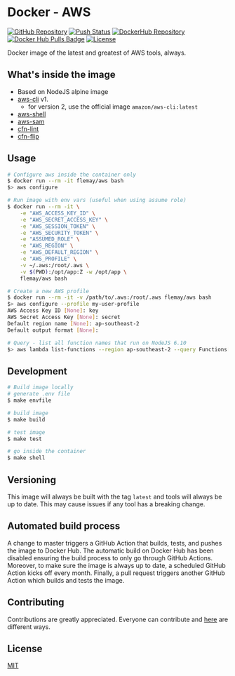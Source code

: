 # Docker - AWS

[![GitHub Repository][linkGitHubProjectRepositoryBadge]][linkGitHubProjectRepository]
[![Push Status][linkGitHubActionsProjectBadge]][linkGitHubActionsProject]
[![DockerHub Repository][linkDockerHubProjectBadge]][linkDockerHubProject]
[![Docker Hub Pulls Badge][LinkDockerHubProjectPullsBadge]][linkDockerHubProject]
[![License][linkLicenseBadge]][linkLicense]

Docker image of the latest and greatest of AWS tools, always.

## What's inside the image

- Based on NodeJS alpine image
- [aws-cli][linkAWSCLI] v1.
    - for version 2, use the official image `amazon/aws-cli:latest`
- [aws-shell][linkAWSShell]
- [aws-sam][linkAWSSAM]
- [cfn-lint][linkCloudFormationLinter]
- [cfn-flip][linkCloudFormationTemplateFlip]

## Usage

```bash
# Configure aws inside the container only
$ docker run --rm -it flemay/aws bash
$> aws configure

# Run image with env vars (useful when using assume role)
$ docker run --rm -it \
    -e "AWS_ACCESS_KEY_ID" \
    -e "AWS_SECRET_ACCESS_KEY" \
    -e "AWS_SESSION_TOKEN" \
    -e "AWS_SECURITY_TOKEN" \
    -e "ASSUMED_ROLE" \
    -e "AWS_REGION" \
    -e "AWS_DEFAULT_REGION" \
    -e "AWS_PROFILE" \
    -v ~/.aws:/root/.aws \
    -v $(PWD):/opt/app:Z -w /opt/app \
    flemay/aws bash

# Create a new AWS profile
$ docker run --rm -it -v /path/to/.aws:/root/.aws flemay/aws bash
$> aws configure --profile my-user-profile
AWS Access Key ID [None]: key
AWS Secret Access Key [None]: secret
Default region name [None]: ap-southeast-2
Default output format [None]:

# Query - list all function names that run on NodeJS 6.10
$> aws lambda list-functions --region ap-southeast-2 --query Functions[?Runtime=="'nodejs6.10'"].FunctionName | sort
```

## Development

```bash
# Build image locally
# generate .env file
$ make envfile

# build image
$ make build

# test image
$ make test

# go inside the container
$ make shell
```

## Versioning

This image will always be built with the tag `latest` and tools will always be up to date. This may cause issues if any tool has a breaking change.

## Automated build process

A change to master triggers a GitHub Action that builds, tests, and pushes the image to Docker Hub. The automatic build on Docker Hub has been disabled ensuring the build process to only go through GitHub Actions. Moreover, to make sure the image is always up to date, a scheduled GitHub Action kicks off every month. Finally, a pull request triggers another GitHub Action which builds and tests the image.

## Contributing

Contributions are greatly appreciated. Everyone can contribute and [here][linkContributing] are different ways.

## License

[MIT][linkLicense]


[linkContributing]: https://github.com/flemay/docker-images/blob/master/CONTRIBUTING.md
[linkLicenseBadge]: https://img.shields.io/dub/l/vibe-d.svg
[linkLicense]: https://github.com/flemay/docker-images/blob/master/LICENSE

[linkGitHubProjectRepositoryBadge]: https://img.shields.io/badge/repository-github-black.svg
[linkGitHubProjectRepository]: https://github.com/flemay/docker-images/tree/master/docker-aws
[linkGitHubActionsProjectBadge]: https://github.com/flemay/docker-images/workflows/Push-AWS/badge.svg
[linkGitHubActionsProject]: https://github.com/flemay/docker-images/actions

[linkDockerHubProjectBadge]: https://img.shields.io/badge/repository-dockerhub-blue.svg
[linkDockerHubProject]: https://hub.docker.com/r/flemay/aws
[LinkDockerHubProjectPullsBadge]: https://img.shields.io/docker/pulls/flemay/aws

[linkAWSCDK]: https://github.com/awslabs/aws-cdk
[linkAWSShell]: https://github.com/awslabs/aws-shell
[linkAWSCLI]: https://github.com/aws/aws-cli
[linkAWSSAM]: https://github.com/awslabs/serverless-application-model
[linkCloudFormationLinter]: https://github.com/aws-cloudformation/cfn-python-lint
[linkCloudFormationTemplateFlip]: https://github.com/awslabs/aws-cfn-template-flip